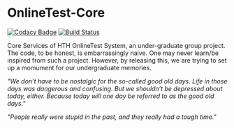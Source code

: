 # OnlineTest-Core
[![Codacy Badge](https://api.codacy.com/project/badge/Grade/1634178cbfce40f282e6f37ccd6ec546)](https://www.codacy.com?utm_source=github.com&amp;utm_medium=referral&amp;utm_content=solidhtwoo/OnlineTest-Core&amp;utm_campaign=Badge_Grade)
[![Build Status](https://travis-ci.com/solidhtwoo/OnlineTest-Core.svg?token=MPnZx6KzbfNQSMr69Huk&branch=app)](https://travis-ci.com/solidhtwoo/OnlineTest-Core)

Core Services of HTH OnlineTest System, an under-graduate group project. 
The code, to be honest, is embarrassingly naive. One may never learn/be inspired from such a project.
However, by releasing this, we are trying to set up a momument for our undergraduate memories. 


*"We don’t have to be nostalgic for the so-called good old days. Life in those days was dangerous and confusing. But we shouldn’t be depressed about today, either. Because today will one day be referred to as the good old days."*

*"People really were stupid in the past, and they really had a tough time."*
